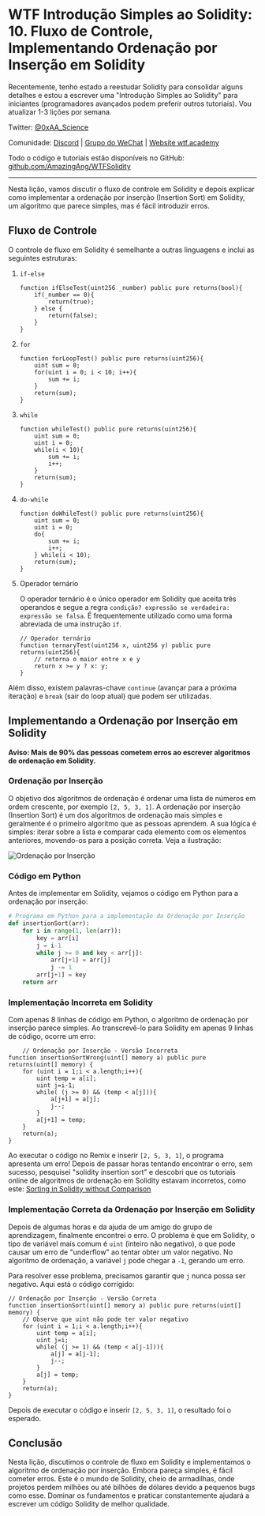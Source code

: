 # WTF Introdução Simples ao Solidity: 10. Fluxo de Controle, Implementando Ordenação por Inserção em Solidity

Recentemente, tenho estado a reestudar Solidity para consolidar alguns detalhes e estou a escrever uma "Introdução Simples ao Solidity" para iniciantes (programadores avançados podem preferir outros tutoriais). Vou atualizar 1-3 lições por semana.

Twitter: [@0xAA_Science](https://twitter.com/0xAA_Science)

Comunidade: [Discord](https://discord.gg/5akcruXrsk) | [Grupo do WeChat](https://docs.google.com/forms/d/e/1FAIpQLSe4KGT8Sh6sJ7hedQRuIYirOoZK_85miz3dw7vA1-YjodgJ-A/viewform?usp=sf_link) | [Website wtf.academy](https://wtf.academy)

Todo o código e tutoriais estão disponíveis no GitHub: [github.com/AmazingAng/WTFSolidity](https://github.com/AmazingAng/WTF-Solidity)

---
Nesta lição, vamos discutir o fluxo de controle em Solidity e depois explicar como implementar a ordenação por inserção (Insertion Sort) em Solidity, um algoritmo que parece simples, mas é fácil introduzir erros.

## Fluxo de Controle

O controle de fluxo em Solidity é semelhante a outras linguagens e inclui as seguintes estruturas:

1. `if-else`

    ```solidity
    function ifElseTest(uint256 _number) public pure returns(bool){
        if(_number == 0){
            return(true);
        } else {
            return(false);
        }
    }
    ```

2. `for`

    ```solidity
    function forLoopTest() public pure returns(uint256){
        uint sum = 0;
        for(uint i = 0; i < 10; i++){
            sum += i;
        }
        return(sum);
    }
    ```

3. `while`

    ```solidity
    function whileTest() public pure returns(uint256){
        uint sum = 0;
        uint i = 0;
        while(i < 10){
            sum += i;
            i++;
        }
        return(sum);
    }
    ```

4. `do-while`

    ```solidity
    function doWhileTest() public pure returns(uint256){
        uint sum = 0;
        uint i = 0;
        do{
            sum += i;
            i++;
        } while(i < 10);
        return(sum);
    }
    ```

5. Operador ternário

    O operador ternário é o único operador em Solidity que aceita três operandos e segue a regra `condição? expressão se verdadeira: expressão se falsa`. É frequentemente utilizado como uma forma abreviada de uma instrução `if`.

    ```solidity
    // Operador ternário
    function ternaryTest(uint256 x, uint256 y) public pure returns(uint256){
        // retorna o maior entre x e y
        return x >= y ? x: y; 
    }
    ```

Além disso, existem palavras-chave `continue` (avançar para a próxima iteração) e `break` (sair do loop atual) que podem ser utilizadas.

## Implementando a Ordenação por Inserção em Solidity

**Aviso: Mais de 90% das pessoas cometem erros ao escrever algoritmos de ordenação em Solidity.**

### Ordenação por Inserção

O objetivo dos algoritmos de ordenação é ordenar uma lista de números em ordem crescente, por exemplo `[2, 5, 3, 1]`. A ordenação por inserção (Insertion Sort) é um dos algoritmos de ordenação mais simples e geralmente é o primeiro algoritmo que as pessoas aprendem. A sua lógica é simples: iterar sobre a lista e comparar cada elemento com os elementos anteriores, movendo-os para a posição correta. Veja a ilustração:

![Ordenação por Inserção](https://i.pinimg.com/originals/92/b0/34/92b034385c440e08bc8551c97df0a2e3.gif)

### Código em Python

Antes de implementar em Solidity, vejamos o código em Python para a ordenação por inserção:

```python
# Programa em Python para a implementação da Ordenação por Inserção
def insertionSort(arr):
    for i in range(1, len(arr)):
        key = arr[i]
        j = i-1
        while j >= 0 and key < arr[j]:
            arr[j+1] = arr[j]
            j -= 1
        arr[j+1] = key
    return arr
```

### Implementação Incorreta em Solidity

Com apenas 8 linhas de código em Python, o algoritmo de ordenação por inserção parece simples. Ao transcrevê-lo para Solidity em apenas 9 linhas de código, ocorre um erro:

``` solidity
    // Ordenação por Inserção - Versão Incorreta
function insertionSortWrong(uint[] memory a) public pure returns(uint[] memory) {    
    for (uint i = 1;i < a.length;i++){
        uint temp = a[i];
        uint j=i-1;
        while( (j >= 0) && (temp < a[j])){
            a[j+1] = a[j];
            j--;
        }
        a[j+1] = temp;
    }
    return(a);
}
```

Ao executar o código no Remix e inserir `[2, 5, 3, 1]`, o programa apresenta um erro! Depois de passar horas tentando encontrar o erro, sem sucesso, pesquisei "solidity insertion sort" e descobri que os tutoriais online de algoritmos de ordenação em Solidity estavam incorretos, como este: [Sorting in Solidity without Comparison](https://medium.com/coinmonks/sorting-in-solidity-without-comparison-4eb47e04ff0d)

### Implementação Correta da Ordenação por Inserção em Solidity

Depois de algumas horas e da ajuda de um amigo do grupo de aprendizagem, finalmente encontrei o erro. O problema é que em Solidity, o tipo de variável mais comum é `uint` (inteiro não negativo), o que pode causar um erro de "underflow" ao tentar obter um valor negativo. No algoritmo de ordenação, a variável `j` pode chegar a `-1`, gerando um erro.

Para resolver esse problema, precisamos garantir que `j` nunca possa ser negativo. Aqui está o código corrigido:

```solidity
// Ordenação por Inserção - Versão Correta
function insertionSort(uint[] memory a) public pure returns(uint[] memory) {
    // Observe que uint não pode ter valor negativo
    for (uint i = 1;i < a.length;i++){
        uint temp = a[i];
        uint j=i;
        while( (j >= 1) && (temp < a[j-1])){
            a[j] = a[j-1];
            j--;
        }
        a[j] = temp;
    }
    return(a);
}
```

Depois de executar o código e inserir `[2, 5, 3, 1]`, o resultado foi o esperado.

## Conclusão

Nesta lição, discutimos o controle de fluxo em Solidity e implementamos o algoritmo de ordenação por inserção. Embora pareça simples, é fácil cometer erros. Este é o mundo de Solidity, cheio de armadilhas, onde projetos perdem milhões ou até bilhões de dólares devido a pequenos bugs como esse. Dominar os fundamentos e praticar constantemente ajudará a escrever um código Solidity de melhor qualidade.

<!-- This file was translated using AI by repo_ai_translate. For more information, visit https://github.com/marcelojsilva/repo_ai_translate -->